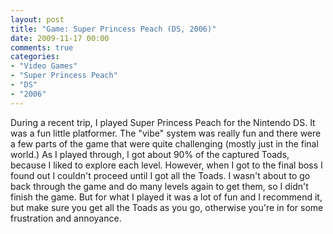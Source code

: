 ```yaml
---
layout: post
title: "Game: Super Princess Peach (DS, 2006)"
date: 2009-11-17 00:00
comments: true
categories:
- "Video Games"
- "Super Princess Peach"
- "DS"
- "2006"
---
```


During a recent trip, I played Super Princess Peach for the
Nintendo DS. It was a fun little platformer. The "vibe" system was
really fun and there were a few parts of the game that were quite
challenging (mostly just in the final world.) As I played through,
I got about 90% of the captured Toads, because I liked to explore
each level. However, when I got to the final boss I found out I
couldn't proceed until I got all the Toads. I wasn't about to go
back through the game and do many levels again to get them, so I
didn't finish the game. But for what I played it was a lot of fun
and I recommend it, but make sure you get all the Toads as you go,
otherwise you're in for some frustration and annoyance.
